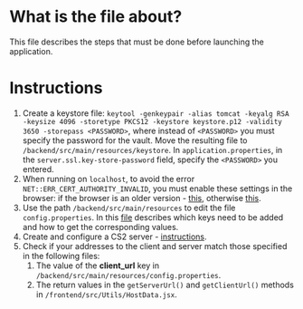 # What is the file about?
This file describes the steps that must be done before launching the application.

# Instructions

1. Create a keystore file: `keytool -genkeypair -alias tomcat -keyalg RSA -keysize 4096 -storetype PKCS12 -keystore keystore.p12 -validity 3650 -storepass <PASSWORD>`, where instead of `<PASSWORD>` you must specify the password for the vault. Move the resulting file to `/backend/src/main/resources/keystore`. In `application.properties`, in the `server.ssl.key-store-password` field, specify the `<PASSWORD>` you entered.
2. When running on `localhost`, to avoid the error `NET::ERR_CERT_AUTHORITY_INVALID`, you must enable these settings in the browser: if the browser is an older version - <a href="https://stackoverflow.com/a/60368471/14478725">this</a>, otherwise <a href="https://stackoverflow.com/a/77443547/14478725">this</a>.
3. Use the path `/backend/src/main/resources` to edit the file `config.properties`. In this <a href="https://github.com/Tamada4a/KAST/blob/main/docs/en/Auth.md ">file</a> describes which keys need to be added and how to get the corresponding values.
4. Create and configure a CS2 server - <a href="https://github.com/Tamada4a/KAST/blob/main/docs/en/CS2ServerCreate.md">instructions</a>.
5. Check if your addresses to the client and server match those specified in the following files:
   1. The value of the <b>client_url</b> key in `/backend/src/main/resources/config.properties`.
   2. The return values in the `getServerUrl()` and `getClientUrl()` methods in `/frontend/src/Utils/HostData.jsx`.
